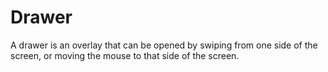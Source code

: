 # Drawer
A drawer is an overlay that can be opened by swiping from one side of the
screen, or moving the mouse to that side of the screen.
